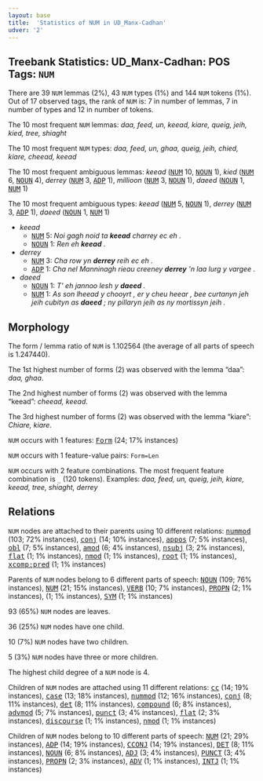 ```yaml
---
layout: base
title:  'Statistics of NUM in UD_Manx-Cadhan'
udver: '2'
---
```


## Treebank Statistics: UD_Manx-Cadhan: POS Tags: `NUM`

There are 39 `NUM` lemmas (2%), 43 `NUM` types (1%) and 144 `NUM` tokens (1%).
Out of 17 observed tags, the rank of `NUM` is: 7 in number of lemmas, 7 in number of types and 12 in number of tokens.

The 10 most frequent `NUM` lemmas: <em>daa, feed, un, keead, kiare, queig, jeih, kied, tree, shiaght</em>

The 10 most frequent `NUM` types:  <em>daa, feed, un, ghaa, queig, jeih, chied, kiare, cheead, keead</em>

The 10 most frequent ambiguous lemmas: <em>keead</em> (<tt><a href="gv_cadhan-pos-NUM.html">NUM</a></tt> 10, <tt><a href="gv_cadhan-pos-NOUN.html">NOUN</a></tt> 1), <em>kied</em> (<tt><a href="gv_cadhan-pos-NUM.html">NUM</a></tt> 6, <tt><a href="gv_cadhan-pos-NOUN.html">NOUN</a></tt> 4), <em>derrey</em> (<tt><a href="gv_cadhan-pos-NUM.html">NUM</a></tt> 3, <tt><a href="gv_cadhan-pos-ADP.html">ADP</a></tt> 1), <em>millioon</em> (<tt><a href="gv_cadhan-pos-NUM.html">NUM</a></tt> 3, <tt><a href="gv_cadhan-pos-NOUN.html">NOUN</a></tt> 1), <em>daeed</em> (<tt><a href="gv_cadhan-pos-NOUN.html">NOUN</a></tt> 1, <tt><a href="gv_cadhan-pos-NUM.html">NUM</a></tt> 1)

The 10 most frequent ambiguous types:  <em>keead</em> (<tt><a href="gv_cadhan-pos-NUM.html">NUM</a></tt> 5, <tt><a href="gv_cadhan-pos-NOUN.html">NOUN</a></tt> 1), <em>derrey</em> (<tt><a href="gv_cadhan-pos-NUM.html">NUM</a></tt> 3, <tt><a href="gv_cadhan-pos-ADP.html">ADP</a></tt> 1), <em>daeed</em> (<tt><a href="gv_cadhan-pos-NOUN.html">NOUN</a></tt> 1, <tt><a href="gv_cadhan-pos-NUM.html">NUM</a></tt> 1)


* <em>keead</em>
  * <tt><a href="gv_cadhan-pos-NUM.html">NUM</a></tt> 5: <em>Noi gagh noid ta <b>keead</b> charrey ec eh .</em>
  * <tt><a href="gv_cadhan-pos-NOUN.html">NOUN</a></tt> 1: <em>Ren eh <b>keead</b> .</em>
* <em>derrey</em>
  * <tt><a href="gv_cadhan-pos-NUM.html">NUM</a></tt> 3: <em>Cha row yn <b>derrey</b> reih ec eh .</em>
  * <tt><a href="gv_cadhan-pos-ADP.html">ADP</a></tt> 1: <em>Cha nel Manninagh rieau creeney <b>derrey</b> 'n laa lurg y vargee .</em>
* <em>daeed</em>
  * <tt><a href="gv_cadhan-pos-NOUN.html">NOUN</a></tt> 1: <em>T' eh jannoo lesh y <b>daeed</b> .</em>
  * <tt><a href="gv_cadhan-pos-NUM.html">NUM</a></tt> 1: <em>As son lheead y chooyrt , er y cheu heear , bee curtanyn jeh jeih cubityn as <b>daeed</b> ; ny pillaryn jeih as ny mortissyn jeih .</em>

## Morphology

The form / lemma ratio of `NUM` is 1.102564 (the average of all parts of speech is 1.247440).

The 1st highest number of forms (2) was observed with the lemma “daa”: <em>daa, ghaa</em>.

The 2nd highest number of forms (2) was observed with the lemma “keead”: <em>cheead, keead</em>.

The 3rd highest number of forms (2) was observed with the lemma “kiare”: <em>Chiare, kiare</em>.

`NUM` occurs with 1 features: <tt><a href="gv_cadhan-feat-Form.html">Form</a></tt> (24; 17% instances)

`NUM` occurs with 1 feature-value pairs: `Form=Len`

`NUM` occurs with 2 feature combinations.
The most frequent feature combination is `_` (120 tokens).
Examples: <em>daa, feed, un, queig, jeih, kiare, keead, tree, shiaght, derrey</em>


## Relations

`NUM` nodes are attached to their parents using 10 different relations: <tt><a href="gv_cadhan-dep-nummod.html">nummod</a></tt> (103; 72% instances), <tt><a href="gv_cadhan-dep-conj.html">conj</a></tt> (14; 10% instances), <tt><a href="gv_cadhan-dep-appos.html">appos</a></tt> (7; 5% instances), <tt><a href="gv_cadhan-dep-obl.html">obl</a></tt> (7; 5% instances), <tt><a href="gv_cadhan-dep-amod.html">amod</a></tt> (6; 4% instances), <tt><a href="gv_cadhan-dep-nsubj.html">nsubj</a></tt> (3; 2% instances), <tt><a href="gv_cadhan-dep-flat.html">flat</a></tt> (1; 1% instances), <tt><a href="gv_cadhan-dep-nmod.html">nmod</a></tt> (1; 1% instances), <tt><a href="gv_cadhan-dep-root.html">root</a></tt> (1; 1% instances), <tt><a href="gv_cadhan-dep-xcomp-pred.html">xcomp:pred</a></tt> (1; 1% instances)

Parents of `NUM` nodes belong to 6 different parts of speech: <tt><a href="gv_cadhan-pos-NOUN.html">NOUN</a></tt> (109; 76% instances), <tt><a href="gv_cadhan-pos-NUM.html">NUM</a></tt> (21; 15% instances), <tt><a href="gv_cadhan-pos-VERB.html">VERB</a></tt> (10; 7% instances), <tt><a href="gv_cadhan-pos-PROPN.html">PROPN</a></tt> (2; 1% instances),  (1; 1% instances), <tt><a href="gv_cadhan-pos-SYM.html">SYM</a></tt> (1; 1% instances)

93 (65%) `NUM` nodes are leaves.

36 (25%) `NUM` nodes have one child.

10 (7%) `NUM` nodes have two children.

5 (3%) `NUM` nodes have three or more children.

The highest child degree of a `NUM` node is 4.

Children of `NUM` nodes are attached using 11 different relations: <tt><a href="gv_cadhan-dep-cc.html">cc</a></tt> (14; 19% instances), <tt><a href="gv_cadhan-dep-case.html">case</a></tt> (13; 18% instances), <tt><a href="gv_cadhan-dep-nummod.html">nummod</a></tt> (12; 16% instances), <tt><a href="gv_cadhan-dep-conj.html">conj</a></tt> (8; 11% instances), <tt><a href="gv_cadhan-dep-det.html">det</a></tt> (8; 11% instances), <tt><a href="gv_cadhan-dep-compound.html">compound</a></tt> (6; 8% instances), <tt><a href="gv_cadhan-dep-advmod.html">advmod</a></tt> (5; 7% instances), <tt><a href="gv_cadhan-dep-punct.html">punct</a></tt> (3; 4% instances), <tt><a href="gv_cadhan-dep-flat.html">flat</a></tt> (2; 3% instances), <tt><a href="gv_cadhan-dep-discourse.html">discourse</a></tt> (1; 1% instances), <tt><a href="gv_cadhan-dep-nmod.html">nmod</a></tt> (1; 1% instances)

Children of `NUM` nodes belong to 10 different parts of speech: <tt><a href="gv_cadhan-pos-NUM.html">NUM</a></tt> (21; 29% instances), <tt><a href="gv_cadhan-pos-ADP.html">ADP</a></tt> (14; 19% instances), <tt><a href="gv_cadhan-pos-CCONJ.html">CCONJ</a></tt> (14; 19% instances), <tt><a href="gv_cadhan-pos-DET.html">DET</a></tt> (8; 11% instances), <tt><a href="gv_cadhan-pos-NOUN.html">NOUN</a></tt> (6; 8% instances), <tt><a href="gv_cadhan-pos-ADJ.html">ADJ</a></tt> (3; 4% instances), <tt><a href="gv_cadhan-pos-PUNCT.html">PUNCT</a></tt> (3; 4% instances), <tt><a href="gv_cadhan-pos-PROPN.html">PROPN</a></tt> (2; 3% instances), <tt><a href="gv_cadhan-pos-ADV.html">ADV</a></tt> (1; 1% instances), <tt><a href="gv_cadhan-pos-INTJ.html">INTJ</a></tt> (1; 1% instances)

